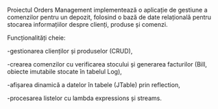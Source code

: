 Proiectul Orders Management implementează o aplicație de gestiune a comenzilor pentru un depozit, folosind o bază de date relațională pentru stocarea informațiilor despre clienți, produse și comenzi.

Funcționalități cheie:



\-gestionarea clienților și produselor (CRUD),



\-crearea comenzilor cu verificarea stocului și generarea facturilor (Bill, obiecte imutabile stocate în tabelul Log),



-afișarea dinamică a datelor în tabele (JTable) prin reflection,



-procesarea listelor cu lambda expressions și streams.

